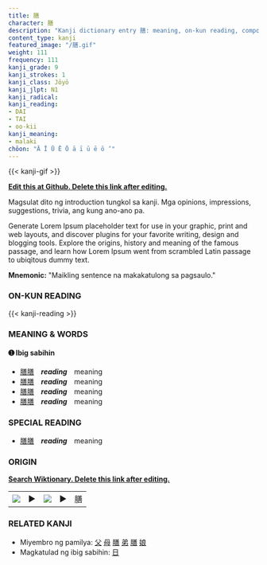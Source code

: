 ```yaml
---
title: 膳
character: 膳
description: "Kanji dictionary entry 膳: meaning, on-kun reading, compounds, origin, related kanji"
content_type: kanji
featured_image: "/膳.gif"
weight: 111
frequency: 111
kanji_grade: 9
kanji_strokes: 1
kanji_class: Jōyō
kanji_jlpt: N1
kanji_radical: 
kanji_reading: 
- DAI
- TAI
- oo-kii
kanji_meaning:
- malaki
chōon: "Ā Ī Ū Ē Ō ā ī ū ē ō ’"
---
```

[//]: # (Don't edit the line below. Kanji animated GIF code is automatically generated.)
{{< kanji-gif >}}

[//]: # (Edit below this line.)

**[Edit this at Github. Delete this link after editing.](https://github.com/tim0g/tim/tree/main/content/kanji/膳/index.md)**

Magsulat dito ng introduction tungkol sa kanji. Mga opinions, impressions, suggestions, trivia, ang kung ano-ano pa.

Generate Lorem Ipsum placeholder text for use in your graphic, print and web layouts, and discover plugins for your favorite writing, design and blogging tools. Explore the origins, history and meaning of the famous passage, and learn how Lorem Ipsum went from scrambled Latin passage to ubiqitous dummy text.
 
**Mnemonic:** "Maikling sentence na makakatulong sa pagsaulo."

### ON-KUN READING

[//]: # (Don't edit the line below. ON-KUN READING code is automatically generated.)
{{< kanji-reading >}}

### MEANING & WORDS

#### ➊ **Ibig sabihin**
  - [膳](../膳)[膳](../膳)　***reading***　meaning
  - [膳](../膳)[膳](../膳)　***reading***　meaning
  - [膳](../膳)[膳](../膳)　***reading***　meaning
  - [膳](../膳)[膳](../膳)　***reading***　meaning

### SPECIAL READING
  - [膳](../膳)[膳](../膳)　***reading***　meaning

### ORIGIN

**[Search Wiktionary. Delete this link after editing.](https://wiktionary.org/wiki/膳)**
<table class="kanji-table"><tr><td>
<img src="60px-膳-bronze.svg.png">
</td><td>▶</td><td>
<img src="60px-膳-oracle.svg.png">
</td><td>▶</td>
<td class="kanji-origin">膳</td>
</tr></table>

### RELATED KANJI
- Miyembro ng pamilya: [父](../父) [母](../母) [膳](../膳) [弟](../弟) [膳](../膳) [娘](../娘)
- Magkatulad ng ibig sabihin: [日](../日)

